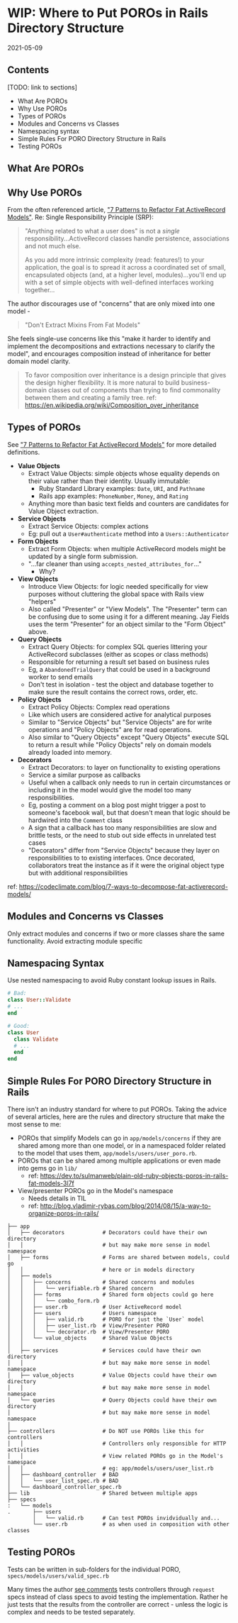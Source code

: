 WIP: Where to Put POROs in Rails Directory Structure
================================================================================

2021-05-09

Contents
--------------------------------------------------------------------------------

[TODO: link to sections]

* What Are POROs
* Why Use POROs
* Types of POROs
* Modules and Concerns vs Classes
* Namespacing syntax
* Simple Rules For PORO Directory Structure in Rails
* Testing POROs

What Are POROs
--------------------------------------------------------------------------------

Why Use POROs
--------------------------------------------------------------------------------

From the often referenced article, ["7 Patterns to Refactor Fat ActiveRecord
Models"](https://codeclimate.com/blog/7-ways-to-decompose-fat-activerecord-models/).
Re: Single Responsibility Principle (SRP):

> "Anything related to what a user does" is not a *single*
> responsibility...ActiveRecord classes handle persistence, associations and
> not much else.
>
> As you add more intrinsic complexity (read: features!) to your application,
> the goal is to spread it across a coordinated set of small, encapsulated
> objects (and, at a higher level, modules)...you'll end up with a set of simple
> objects with well-defined interfaces working together...

The author discourages use of "concerns" that are only mixed into one model -

> "Don't Extract Mixins From Fat Models"

She feels single-use concerns like this "make it harder to identify and
implement the decompositions and extractions necessary to clarify the model",
and encourages composition instead of inheritance for better domain model
clarity.

> To favor composition over inheritance is a design principle that gives the
> design higher flexibility. It is more natural to build business-domain classes
> out of components than trying to find commonality between them and creating a
> family tree.
> ref: https://en.wikipedia.org/wiki/Composition_over_inheritance

Types of POROs
--------------------------------------------------------------------------------

See ["7 Patterns to Refactor Fat ActiveRecord Models"](https://codeclimate.com/blog/7-ways-to-decompose-fat-activerecord-models/)
for more detailed definitions.

* **Value Objects**
  - Extract Value Objects: simple objects whose equality depends on their value
    rather than their identity. Usually immutable:
    - Ruby Standard Library examples: `Date`, `URI`, and `Pathname`
    - Rails app examples: `PhoneNumber`, `Money`, and `Rating`
  - Anything more than basic text fields and counters are candidates for Value
    Object extraction.
* **Service Objects**
  - Extract Service Objects: complex actions
  - Eg: pull out a `User#authenticate` method into a `Users::Authenticator`
* **Form Objects**
  - Extract Form Objects: when multiple ActiveRecord models might be updated by
    a single form submission.
  - "...far cleaner than using `accepts_nested_attributes_for`..."
    - Why?
* **View Objects**
  - Introduce View Objects: for logic needed specifically for view purposes
    without cluttering the global space with Rails view "helpers"
  - Also called "Presenter" or "View Models". The "Presenter" term can be
    confusing due to some using it for a different meaning. Jay Fields uses the
    term "Presenter" for an object similar to the "Form Object" above.
* **Query Objects**
  - Extract Query Objects: for complex SQL queries littering your ActiveRecord
    subclasses (either as scopes or class methods)
  - Responsible for returning a result set based on business rules
  - Eg, a `AbandonedTrialQuery` that could be used in a background worker to
    send emails
  - Don't test in isolation - test the object and database together to make
    sure the result contains the correct rows, order, etc.
* **Policy Objects**
  - Extract Policy Objects: Complex read operations
  - Like which users are considered active for analytical purposes
  - Similar to "Service Objects" but "Service Objects" are for write operations
    and "Policy Objects" are for read operations.
  - Also similar to "Query Objects" except "Query Objects" execute SQL to
    return a result while "Policy Objects" rely on domain models already loaded
    into memory.
* **Decorators**
  - Extract Decorators: to layer on functionality to existing operations
  - Service a similar purpose as callbacks
  - Useful when a callback only needs to run in certain circumstances or
    including it in the model would give the model too many responsibilities.
  - Eg, posting a comment on a blog post might trigger a post to someone's
    facebook wall, but that doesn't mean that logic should be hardwired into
    the `Comment` class
  - A sign that a callback has too many responsibilities are slow and brittle
    tests, or the need to stub out side effects in unrelated test cases
  - "Decorators" differ from "Service Objects" because they layer on
    responsibilities to to existing interfaces. Once decorated, collaborators
    treat the instance as if it were the original object type but with
    additional responsibilities

ref: https://codeclimate.com/blog/7-ways-to-decompose-fat-activerecord-models/

Modules and Concerns vs Classes
--------------------------------------------------------------------------------

Only extract modules and concerns if two or more classes share the same
functionality. Avoid extracting module specific 

Namespacing Syntax
--------------------------------------------------------------------------------

Use nested namespacing to avoid Ruby constant lookup issues in Rails.

```ruby
# Bad:
class User::Validate
# ...
end

# Good:
class User
  class Validate
  # ...
  end
end
```

Simple Rules For PORO Directory Structure in Rails
--------------------------------------------------------------------------------

There isn't an industry standard for where to put POROs. Taking the advice of
several articles, here are the rules and directory structure that make the
most sense to me:

* POROs that simplify Models can go in `app/models/concerns` if they are shared
  among more than one model, or in a namespaced folder related to the model
  that uses them, `app/models/users/user_poro.rb`.
* POROs that can be shared among multiple applications or even made into gems
  go in `lib/`
  - ref: https://dev.to/sulmanweb/plain-old-ruby-objects-poros-in-rails-fat-models-3l7f
* View/presenter POROs go in the Model's namespace
  - Needs details in TIL
  - ref: http://blog.vladimir-rybas.com/blog/2014/08/15/a-way-to-organize-poros-in-rails/

```
├── app
│   ├── decorators            # Decorators could have their own directory 
│   │                         # but may make more sense in model namespace
│   ├── forms                 # Forms are shared between models, could go
│   │                         # here or in models directory
│   ├── models
│   │   ├── concerns          # Shared concerns and modules
│   │   │   └── verifiable.rb # Shared concern
│   │   ├── forms             # Shared form objects could go here
│   │   │   └── combo_form.rb
│   │   ├── user.rb           # User ActiveRecord model
│   │   ├── users             # Users namespace
│   │   │   ├── valid.rb      # PORO for just the `User` model
│   │   │   ├── user_list.rb  # View/Presenter PORO
│   │   │   └── decorator.rb  # View/Presenter PORO
│   │   └── value_objects     # Shared Value Objects
│   │
│   ├── services              # Services could have their own directory 
│   │                         # but may make more sense in model namespace
│   ├── value_objects         # Value Objects could have their own directory 
│   │                         # but may make more sense in model namespace
│   └── queries               # Query Objects could have their own directory 
│                             # but may make more sense in model namespace
│
├── controllers               # Do NOT use POROs like this for controllers
│   │                         # Controllers only responsible for HTTP activities
│   │                         # View related POROs go in the Model's namespace
│   │                         # eg: app/models/users/user_list.rb
│   ├── dashboard_controller  # BAD
│   │   └── user_list_spec.rb # BAD
│   └── dashboard_controller_spec.rb
├── lib                       # Shared between multiple apps
├── specs
:   └── models
.       ├── users
        │   └── valid.rb      # Can test POROs invidvidually and...
        └── user.rb           # as when used in composition with other classes
```
 
Testing POROs
--------------------------------------------------------------------------------

Tests can be written in sub-folders for the individual PORO,
`specs/models/users/valid_spec.rb`

Many times the author [see
comments](http://blog.vladimir-rybas.com/blog/2014/08/15/a-way-to-organize-poros-in-rails/)
tests controllers through `request` specs instead of class specs to avoid
testing the implementation. Rather he just tests that the results from the
controller are correct - unless the logic is complex and needs to be tested
separately.

